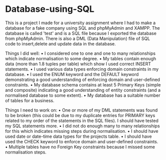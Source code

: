 # Database-using-SQL
This is a project I made for a university assignment where I had to make a database for a fake company using 
SQL and phpMyAdmin and XAMPP. The database is called 'test' and is a SQL file because I exported the database 
from phpMyAdmin. There is also a DML (Data Manipulation) file of SQL code to insert,delete and update data in 
the database. 

Things I did well:
•	I considered one to one and one to many relationships which indicate normalisation to some degree.
•	My tables contain enough data (more than 1.8 tuples per table) which show I used correct INSERT statements.
•	I used various data types enforcing domain constraints in my database.
•	I used the ENUM keyword and the DEFAULT keyword demonstrating a good understanding of enforcing domain and user-defined constraints. 
•	My database schema contains at least 5 Primary Keys (simple and composite) indicating a good understanding of entity constraints (and a normalised database to some extent).
•	My database has a suitable number of tables for a business.

Things I need to work on:
•	One or more of my DML statements was found to be broken (this could be due to my duplicate entries for PRIMARY keys related to my order of the statements in the SQL files). I should have tested my SQL statements more.
•	I did not do enough many to many relationships for this which indicates missing steps during normalisation.
•	I should have used date or date-time data types for the projects table.
•	I should have used the CHECK keyword to enforce domain and user-defined constraints.
•	Multiple tables have no Foreign Key constraints because I missed some normalisation steps.



